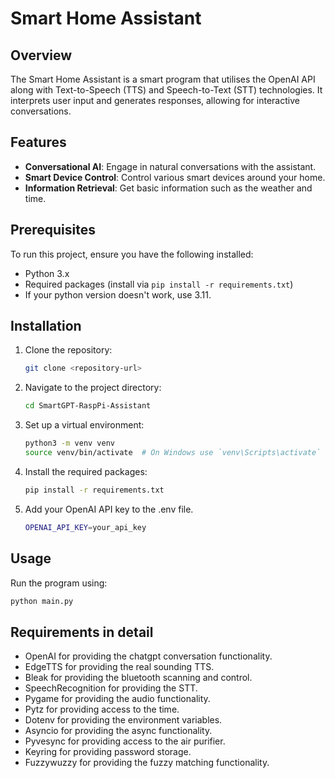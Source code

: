 # Smart Home Assistant

## Overview
The Smart Home Assistant is a smart program that utilises the OpenAI API along with Text-to-Speech (TTS) and Speech-to-Text (STT) technologies. It interprets user input and generates responses, allowing for interactive conversations.

## Features
- **Conversational AI**: Engage in natural conversations with the assistant.
- **Smart Device Control**: Control various smart devices around your home.
- **Information Retrieval**: Get basic information such as the weather and time.

## Prerequisites
To run this project, ensure you have the following installed:
- Python 3.x
- Required packages (install via `pip install -r requirements.txt`)
- If your python version doesn't work, use 3.11.

## Installation
1. Clone the repository:
   ```bash
   git clone <repository-url>
   ```
2. Navigate to the project directory:
   ```bash
   cd SmartGPT-RaspPi-Assistant
   ```
3. Set up a virtual environment:
   ```bash
   python3 -m venv venv
   source venv/bin/activate  # On Windows use `venv\Scripts\activate`
   ```
4. Install the required packages:
   ```bash
   pip install -r requirements.txt
   ```
5. Add your OpenAI API key to the .env file.
   ```bash
   OPENAI_API_KEY=your_api_key
   ```

## Usage
Run the program using:
```bash
python main.py
```

## Requirements in detail
- OpenAI for providing the chatgpt conversation functionality.
- EdgeTTS for providing the real sounding TTS.
- Bleak for providing the bluetooth scanning and control.
- SpeechRecognition for providing the STT.
- Pygame for providing the audio functionality.
- Pytz for providing access to the time.
- Dotenv for providing the environment variables.
- Asyncio for providing the async functionality.
- Pyvesync for providing access to the air purifier.
- Keyring for providing password storage.
- Fuzzywuzzy for providing the fuzzy matching functionality.